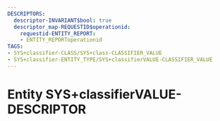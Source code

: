 ```yaml
---
DESCRIPTORS:
  descriptor-INVARIANT$bool: true
  descriptor_map-REQUESTID$operationid:
    requestid-ENTITY_REPORT:
    - ENTITY_REPORToperationid
TAGS:
- SYS+classifier-CLASS/SYS+class-CLASSIFIER_VALUE
- SYS+classifier-ENTITY_TYPE/SYS+classifierVALUE-CLASSIFIER_VALUE
---
```

# Entity SYS+classifierVALUE-DESCRIPTOR

